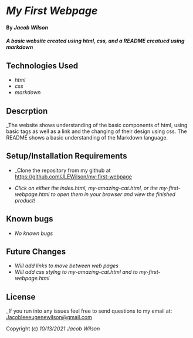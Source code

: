 # _My First Webpage_

#### By _**Jacob Wilson**_

#### _A basic website created using html, css, and a README creatued using markdown_

## Technologies Used

* _html_
* _css_
* _markdown_

## Descrption

_The website shows understanding of the basic components of html, using basic tags as well as a link and the changing of their design using css. The README shows a basic understanding of the Markdown language.

## Setup/Installation Requirements

* _Clone the repository from my github at https://github.com/JLEWilson/my-first-webpage

* _Click on either the index.html, my-amazing-cat.html, or the my-first-webpage.html to open them in your browser and view the finished product!_

## Known bugs

* _No known bugs_

## Future Changes

* _Will add links to move between web pages_
* _Will add css stylng to my-amazing-cat.html and to my-first-webpage.html_

## License

_If you run into any issues feel free to send questions to my email at: Jacobleeeugenewilson@gmail.com

Copyright (c) _10/13/2021_ _Jacob Wilson_


